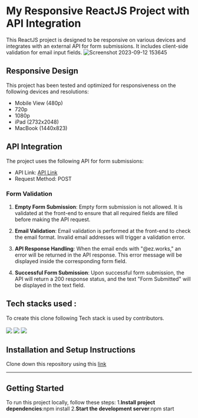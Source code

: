 # My Responsive ReactJS Project with API Integration

This ReactJS project is designed to be responsive on various devices and integrates with an external API for form submissions. It includes client-side validation for email input fields.
![Screenshot 2023-09-12 153645](https://github.com/warriorruchi/adobe-xd-clone/assets/120272171/1cc7b609-4641-4e97-8caf-ec20dd08fe30)

## Responsive Design

This project has been tested and optimized for responsiveness on the following devices and resolutions:

- Mobile View (480p)
- 720p
- 1080p
- iPad (2732x2048)
- MacBook (1440x823)

## API Integration

The project uses the following API for form submissions:

- API Link: [API Link](http://3.228.97.110:9000/api)
- Request Method: POST

### Form Validation

1. **Empty Form Submission**: Empty form submission is not allowed. It is validated at the front-end to ensure that all required fields are filled before making the API request.

2. **Email Validation**: Email validation is performed at the front-end to check the email format. Invalid email addresses will trigger a validation error.

3. **API Response Handling**: When the email ends with "@ez.works," an error will be returned in the API response. This error message will be displayed inside the corresponding form field.

4. **Successful Form Submission**: Upon successful form submission, the API will return a 200 response status, and the text "Form Submitted" will be displayed in the text field.

## **Tech stacks used :**
To create this clone following Tech stack is used by contributors.  
<br>
<img src="https://img.shields.io/badge/reactjs-E34F26?style=for-the-badge&logo=html5&logoColor=white"/>
<img src="https://img.shields.io/badge/CSS3-1572B6?style=for-the-badge&logo=css3&logoColor=white"/>
<img src="https://img.shields.io/badge/JavaScript-323330?style=for-the-badge&logo=javascript&logoColor=F7DF1E"/>

## Installation and Setup Instructions
Clone down this repository using this <a href="https://github.com/warriorruchi/adobe-xd-clone">link</a> 
<hr/>

## Getting Started
To run this project locally, follow these steps:
1.**Install project dependencies**:npm install
2.**Start the development server**:npm start
